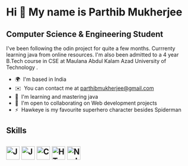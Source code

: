 Hi 👋 My name is Parthib Mukherjee
==================================

Computer Science & Engineering Student
--------------------------------------

I've been following the odin project for quite a few months. Currrenty learning java from online resources. I'm also been admitted to a 4 year B.Tech course in CSE at Maulana Abdul Kalam Azad University of Technology .

*   🌍  I'm based in India
*   ✉️  You can contact me at [parthibmukherjee@gmail.com](mailto:parthibmukherjee@gmail.com)
*   🧠  I'm learning and mastering java
*   🤝  I'm open to collaborating on Web development projects
*   ⚡  Hawkeye is my favourite superhero character besides Spiderman
<h2>Skills<h2>
<p align="left">
<a href="https://www.oracle.com/java/" target="_blank" rel="noreferrer"><img src="https://raw.githubusercontent.com/danielcranney/readme-generator/main/public/icons/skills/java-colored.svg" width="36" height="36" alt="Java" /></a>
<a href="https://developer.mozilla.org/en-US/docs/Web/JavaScript" target="_blank" rel="noreferrer"><img src="https://raw.githubusercontent.com/danielcranney/readme-generator/main/public/icons/skills/javascript-colored.svg" width="36" height="36" alt="JavaScript" /></a>
<a href="https://docs.microsoft.com/en-us/cpp/?view=msvc-170" target="_blank" rel="noreferrer"><img src="https://raw.githubusercontent.com/danielcranney/readme-generator/main/public/icons/skills/cplusplus-colored.svg" width="36" height="36" alt="C++" /></a>
<a href="https://developer.mozilla.org/en-US/docs/Glossary/HTML5" target="_blank" rel="noreferrer"><img src="https://raw.githubusercontent.com/danielcranney/readme-generator/main/public/icons/skills/html5-colored.svg" width="36" height="36" alt="HTML5" /></a>
<a href="https://nodejs.org/en/" target="_blank" rel="noreferrer"><img src="https://raw.githubusercontent.com/danielcranney/readme-generator/main/public/icons/skills/nodejs-colored.svg" width="36" height="36" alt="NodeJS" /></a>
</p>
                    
                  
